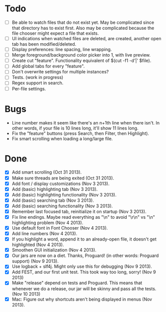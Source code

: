 Todo
====

* [ ] Be able to watch files that do not exist yet. May be complicated since
      that directory has to exist first. Also may be complicated because the
      file chooser might expect a file that exists.
* [ ] UI indications when watched files are deleted, are created, another open
      tab has been modified/deleted.
* [ ] Display preferences: line spacing, line wrapping.
* [ ] Merge foreground/background color picker into 1, with live preview.
* [ ] Create cut "feature". Functionality equivalent of $(cut -f1 -d'|' $file).
* [ ] Add global tabs for every "feature".
* [ ] Don't overwrite settings for multiple instances?
* [ ] Tests. (work in progress)
* [ ] Regex support in search.
* [ ] Per-file settings.

Bugs
====
* Line number makes it seem like there's an n+1th line when there isn't. In
  other words, if your file is 10 lines long, it'll show 11 lines long.
* Fix the "feature" buttons (press Search, then Filter, then Highlight).
* Fix smart scrolling when loading a long/large file.

Done
====
* [x] Add smart scrolling (Oct 31 2013).
* [x] Make sure threads are being exited (Oct 31 2013).
* [x] Add font / display customizations (Nov 3 2013).
* [x] Add (basic) highlighting tab (Nov 3 2013).
* [x] Add (basic) highlighting functionality (Nov 3 2013).
* [x] Add (basic) searching tab (Nov 3 2013).
* [x] Add (basic) searching functionality (Nov 3 2013).
* [x] Remember last focused tab, reinitialize it on startup (Nov 3 2013).
* [x] Fix line endings. Maybe read everything as "\n" to avoid "\r\n" vs
      "\n" highlighting problem (Nov 4 2013).
* [x] Use default font in Font Chooser (Nov 4 2013).
* [x] Add line numbers (Nov 4 2013).
* [x] If you highlight a word, append it to an already-open file, it
      doesn't get highlighted (Nov 4 2013).
* [x] Smoothen GUI initialization (Nov 4 2013).
* [x] Our jars are now on a diet. Thanks, Proguard! (in other words: Proguard
      support) (Nov 9 2013).
* [x] Use logback + slf4j. Might only use this for debugging (Nov 9 2013).
* [x] Add FEST, and our first unit test. This took way too long, sorry! (Nov 9
      2013)
* [x] Make "release" depend on tests and Proguard. This means that whenever
      we do a release, our jar will be skinny and pass all the tests.
      (Nov 10 2013)
* [x] Mac: Figure out why shortcuts aren't being displayed in menus (Nov 2013).
